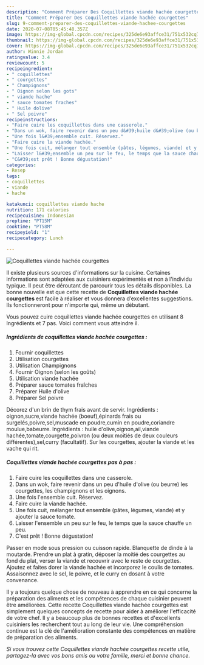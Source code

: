 ```yaml
---
description: "Comment Préparer Des Coquillettes viande hachée courgettes"
title: "Comment Préparer Des Coquillettes viande hachée courgettes"
slug: 9-comment-preparer-des-coquillettes-viande-hachee-courgettes
date: 2020-07-08T05:45:48.357Z
image: https://img-global.cpcdn.com/recipes/325de6e93affce31/751x532cq70/coquillettes-viande-hachee-courgettes-photo-principale-de-la-recette.jpg
thumbnail: https://img-global.cpcdn.com/recipes/325de6e93affce31/751x532cq70/coquillettes-viande-hachee-courgettes-photo-principale-de-la-recette.jpg
cover: https://img-global.cpcdn.com/recipes/325de6e93affce31/751x532cq70/coquillettes-viande-hachee-courgettes-photo-principale-de-la-recette.jpg
author: Winnie Jordan
ratingvalue: 3.4
reviewcount: 5
recipeingredient:
- " coquillettes"
- " courgettes"
- " Champignons"
- " Oignon selon les gots"
- " viande hache"
- " sauce tomates fraches"
- " Huile dolive"
- " Sel poivre"
recipeinstructions:
- "Faire cuire les coquillettes dans une casserole."
- "Dans un wok, faire revenir dans un peu d&#39;huile d&#39;olive (ou beurre) les courgettes, les champignons et les oignons."
- "Une fois l&#39;ensemble cuit. Réservez."
- "Faire cuire la viande hachée."
- "Une fois cuit, mélanger tout ensemble (pâtes, légumes, viande) et y ajouter la sauce tomate."
- "Laisser l&#39;ensemble un peu sur le feu, le temps que la sauce chauffe un peu."
- "C&#39;est prêt ! Bonne dégustation!"
categories:
- Resep
tags:
- coquillettes
- viande
- hache

katakunci: coquillettes viande hache 
nutrition: 171 calories
recipecuisine: Indonesian
preptime: "PT15M"
cooktime: "PT58M"
recipeyield: "1"
recipecategory: Lunch

---
```



![Coquillettes viande hachée courgettes](https://img-global.cpcdn.com/recipes/325de6e93affce31/751x532cq70/coquillettes-viande-hachee-courgettes-photo-principale-de-la-recette.jpg)

Il existe plusieurs sources d'informations sur la cuisine. Certaines informations sont adaptées aux cuisiniers expérimentés et non à l'individu typique. Il peut être déroutant de parcourir tous les détails disponibles. La bonne nouvelle est que cette recette de <strong> Coquillettes viande hachée courgettes </strong> est facile à réaliser et vous donnera d’excellentes suggestions. Ils fonctionneront pour n'importe qui, même un débutant.

<!--inarticleads1-->

Vous pouvez cuire coquillettes viande hachée courgettes en utilisant 8 Ingrédients et 7 pas. Voici comment vous atteindre il.

##### Ingrédients de coquillettes viande hachée courgettes :

1. Fournir  coquillettes
1. Utilisation  courgettes
1. Utilisation  Champignons
1. Fournir  Oignon (selon les goûts)
1. Utilisation  viande hachée
1. Préparer  sauce tomates fraîches
1. Préparer  Huile d&#39;olive
1. Préparer  Sel poivre


Décorez d&#39;un brin de thym frais avant de servir. Ingrédients : oignon,sucre,viande hachée (boeuf),épinards frais ou surgelés,poivre,sel,muscade en poudre,cumin en poudre,coriandre moulue,babeurre. Ingrédients : huile d&#39;olive,oignon,ail,viande hachée,tomate,courgette,poivron (ou deux moitiés de deux couleurs différentes),sel,curry (facultatif). Sur les courgettes, ajouter la viande et les vache qui rit. 

<!--inarticleads2-->

##### Coquillettes viande hachée courgettes pas à pas :

1. Faire cuire les coquillettes dans une casserole.
1. Dans un wok, faire revenir dans un peu d&#39;huile d&#39;olive (ou beurre) les courgettes, les champignons et les oignons.
1. Une fois l&#39;ensemble cuit. Réservez.
1. Faire cuire la viande hachée.
1. Une fois cuit, mélanger tout ensemble (pâtes, légumes, viande) et y ajouter la sauce tomate.
1. Laisser l&#39;ensemble un peu sur le feu, le temps que la sauce chauffe un peu.
1. C&#39;est prêt ! Bonne dégustation!


Passer en mode sous pression ou cuisson rapide. Blanquette de dinde à la moutarde. Prendre un plat à gratin, déposer la moitié des courgettes au fond du plat, verser la viande et recouvrir avec le reste de courgettes. Ajoutez et faites dorer la viande hachée et incorporez le coulis de tomates. Assaisonnez avec le sel, le poivre, et le curry en dosant à votre convenance. 

<!--inarticleads1-->

<p>
Il y a toujours quelque chose de nouveau à apprendre en ce qui concerne la préparation des aliments et les compétences de chaque cuisinier peuvent être améliorées. Cette recette Coquillettes viande hachée courgettes est simplement quelques concepts de recette pour aider à améliorer l'efficacité de votre chef. Il y a beaucoup plus de bonnes recettes et d'excellents cuisiniers les recherchent tout au long de leur vie. Une compréhension continue est la clé de l'amélioration constante des compétences en matière de préparation des aliments.
</p>

<p>
<i>Si vous trouvez cette Coquillettes viande hachée courgettes recette utile, partagez-la avec vos bons amis ou votre famille, merci et bonne chance.</i>
</p>
